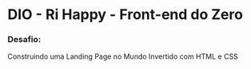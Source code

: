 # DIO - Ri Happy - Front-end do Zero
### Desafio:

Construindo uma Landing Page no Mundo Invertido com HTML e CSS
